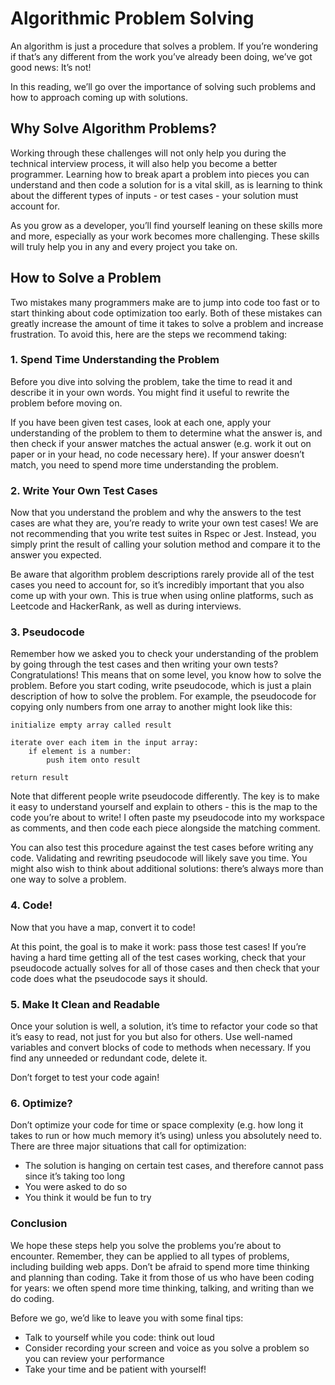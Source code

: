 # Algorithmic Problem Solving

An algorithm is just a procedure that solves a problem. If you’re wondering if
that’s any different from the work you’ve already been doing, we’ve got good
news: It’s not!

In this reading, we’ll go over the importance of solving such problems and how
to approach coming up with solutions.

## Why Solve Algorithm Problems?

Working through these challenges will not only help you during the technical
interview process, it will also help you become a better programmer. Learning
how to break apart a problem into pieces you can understand and then code a
solution for is a vital skill, as is learning to think about the different types
of inputs - or test cases - your solution must account for.

As you grow as a developer, you’ll find yourself leaning on these skills more
and more, especially as your work becomes more challenging. These skills will
truly help you in any and every project you take on.

## How to Solve a Problem

Two mistakes many programmers make are to jump into code too fast or to start
thinking about code optimization too early. Both of these mistakes can greatly
increase the amount of time it takes to solve a problem and increase
frustration. To avoid this, here are the steps we recommend taking:

### 1. Spend Time Understanding the Problem

Before you dive into solving the problem, take the time to read it and describe
it in your own words. You might find it useful to rewrite the problem before
moving on.

If you have been given test cases, look at each one, apply your understanding of
the problem to them to determine what the answer is, and then check if your
answer matches the actual answer (e.g. work it out on paper or in your head, no
code necessary here). If your answer doesn’t match, you need to spend more time
understanding the problem.

### 2. Write Your Own Test Cases

Now that you understand the problem and why the answers to the test cases are
what they are, you’re ready to write your own test cases! We are not
recommending that you write test suites in Rspec or Jest. Instead, you simply
print the result of calling your solution method and compare it to the answer
you expected.

Be aware that algorithm problem descriptions rarely provide all of the test
cases you need to account for, so it’s incredibly important that you also come
up with your own. This is true when using online platforms, such as Leetcode and
HackerRank, as well as during interviews.

### 3. Pseudocode

Remember how we asked you to check your understanding of the problem by going
through the test cases and then writing your own tests? Congratulations! This
means that on some level, you know how to solve the problem. Before you start
coding, write pseudocode, which is just a plain description of how to solve the
problem. For example, the pseudocode for copying only numbers from one array to
another might look like this:

```
initialize empty array called result

iterate over each item in the input array:
	if element is a number:
		push item onto result

return result
```

Note that different people write pseudocode differently. The key is to make it
easy to understand yourself and explain to others - this is the map to the code
you’re about to write! I often paste my pseudocode into my workspace as
comments, and then code each piece alongside the matching comment.

You can also test this procedure against the test cases before writing any code.
Validating and rewriting pseudocode will likely save you time. You might also
wish to think about additional solutions: there’s always more than one way to
solve a problem.

### 4. Code!

Now that you have a map, convert it to code!

At this point, the goal is to make it work: pass those test cases! If you’re
having a hard time getting all of the test cases working, check that your
pseudocode actually solves for all of those cases and then check that your code
does what the pseudocode says it should.

### 5. Make It Clean and Readable

Once your solution is well, a solution, it’s time to refactor your code so that
it’s easy to read, not just for you but also for others. Use well-named
variables and convert blocks of code to methods when necessary. If you find any
unneeded or redundant code, delete it.

Don’t forget to test your code again!

### 6. Optimize?

Don’t optimize your code for time or space complexity (e.g. how long it takes to
run or how much memory it’s using) unless you absolutely need to. There are
three major situations that call for optimization:

- The solution is hanging on certain test cases, and therefore cannot pass since
  it’s taking too long
- You were asked to do so
- You think it would be fun to try

### Conclusion

We hope these steps help you solve the problems you’re about to encounter.
Remember, they can be applied to all types of problems, including building web
apps. Don’t be afraid to spend more time thinking and planning than coding. Take
it from those of us who have been coding for years: we often spend more time
thinking, talking, and writing than we do coding.

Before we go, we’d like to leave you with some final tips:

- Talk to yourself while you code: think out loud
- Consider recording your screen and voice as you solve a problem so you can
  review your performance
- Take your time and be patient with yourself!
